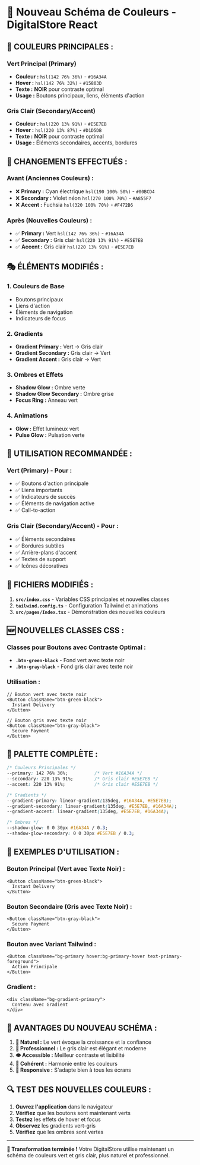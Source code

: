 # 🎨 Nouveau Schéma de Couleurs - DigitalStore React

## 🌿 **COULEURS PRINCIPALES :**

### **Vert Principal (Primary)**
- **Couleur :** `hsl(142 76% 36%)` - `#16A34A`
- **Hover :** `hsl(142 76% 32%)` - `#15803D`
- **Texte :** **NOIR** pour contraste optimal
- **Usage :** Boutons principaux, liens, éléments d'action

### **Gris Clair (Secondary/Accent)**
- **Couleur :** `hsl(220 13% 91%)` - `#E5E7EB`
- **Hover :** `hsl(220 13% 87%)` - `#D1D5DB`
- **Texte :** **NOIR** pour contraste optimal
- **Usage :** Éléments secondaires, accents, bordures

## 🔄 **CHANGEMENTS EFFECTUÉS :**

### **Avant (Anciennes Couleurs) :**
- ❌ **Primary :** Cyan électrique `hsl(190 100% 50%)` - `#00BCD4`
- ❌ **Secondary :** Violet néon `hsl(270 100% 70%)` - `#A855F7`
- ❌ **Accent :** Fuchsia `hsl(320 100% 70%)` - `#F472B6`

### **Après (Nouvelles Couleurs) :**
- ✅ **Primary :** Vert `hsl(142 76% 36%)` - `#16A34A`
- ✅ **Secondary :** Gris clair `hsl(220 13% 91%)` - `#E5E7EB`
- ✅ **Accent :** Gris clair `hsl(220 13% 91%)` - `#E5E7EB`

## 🎭 **ÉLÉMENTS MODIFIÉS :**

### **1. Couleurs de Base**
- Boutons principaux
- Liens d'action
- Éléments de navigation
- Indicateurs de focus

### **2. Gradients**
- **Gradient Primary :** Vert → Gris clair
- **Gradient Secondary :** Gris clair → Vert
- **Gradient Accent :** Gris clair → Vert

### **3. Ombres et Effets**
- **Shadow Glow :** Ombre verte
- **Shadow Glow Secondary :** Ombre grise
- **Focus Ring :** Anneau vert

### **4. Animations**
- **Glow :** Effet lumineux vert
- **Pulse Glow :** Pulsation verte

## 🎯 **UTILISATION RECOMMANDÉE :**

### **Vert (Primary) - Pour :**
- ✅ Boutons d'action principale
- ✅ Liens importants
- ✅ Indicateurs de succès
- ✅ Éléments de navigation active
- ✅ Call-to-action

### **Gris Clair (Secondary/Accent) - Pour :**
- ✅ Éléments secondaires
- ✅ Bordures subtiles
- ✅ Arrière-plans d'accent
- ✅ Textes de support
- ✅ Icônes décoratives

## 🔧 **FICHIERS MODIFIÉS :**

1. **`src/index.css`** - Variables CSS principales et nouvelles classes
2. **`tailwind.config.ts`** - Configuration Tailwind et animations
3. **`src/pages/Index.tsx`** - Démonstration des nouvelles couleurs

## 🆕 **NOUVELLES CLASSES CSS :**

### **Classes pour Boutons avec Contraste Optimal :**
- **`.btn-green-black`** - Fond vert avec texte noir
- **`.btn-gray-black`** - Fond gris clair avec texte noir

### **Utilisation :**
```tsx
// Bouton vert avec texte noir
<Button className="btn-green-black">
  Instant Delivery
</Button>

// Bouton gris avec texte noir  
<Button className="btn-gray-black">
  Secure Payment
</Button>
```

## 🌈 **PALETTE COMPLÈTE :**

```css
/* Couleurs Principales */
--primary: 142 76% 36%;          /* Vert #16A34A */
--secondary: 220 13% 91%;        /* Gris clair #E5E7EB */
--accent: 220 13% 91%;           /* Gris clair #E5E7EB */

/* Gradients */
--gradient-primary: linear-gradient(135deg, #16A34A, #E5E7EB);
--gradient-secondary: linear-gradient(135deg, #E5E7EB, #16A34A);
--gradient-accent: linear-gradient(135deg, #E5E7EB, #16A34A);

/* Ombres */
--shadow-glow: 0 0 30px #16A34A / 0.3;
--shadow-glow-secondary: 0 0 30px #E5E7EB / 0.3;
```

## 🎨 **EXEMPLES D'UTILISATION :**

### **Bouton Principal (Vert avec Texte Noir) :**
```tsx
<Button className="btn-green-black">
  Instant Delivery
</Button>
```

### **Bouton Secondaire (Gris avec Texte Noir) :**
```tsx
<Button className="btn-gray-black">
  Secure Payment
</Button>
```

### **Bouton avec Variant Tailwind :**
```tsx
<Button className="bg-primary hover:bg-primary-hover text-primary-foreground">
  Action Principale
</Button>
```

### **Gradient :**
```tsx
<div className="bg-gradient-primary">
  Contenu avec Gradient
</div>
```

## 🚀 **AVANTAGES DU NOUVEAU SCHÉMA :**

1. **🌿 Naturel :** Le vert évoque la croissance et la confiance
2. **🎯 Professionnel :** Le gris clair est élégant et moderne
3. **👁️ Accessible :** Meilleur contraste et lisibilité
4. **🔄 Cohérent :** Harmonie entre les couleurs
5. **📱 Responsive :** S'adapte bien à tous les écrans

## 🔍 **TEST DES NOUVELLES COULEURS :**

1. **Ouvrez l'application** dans le navigateur
2. **Vérifiez** que les boutons sont maintenant verts
3. **Testez** les effets de hover et focus
4. **Observez** les gradients vert-gris
5. **Vérifiez** que les ombres sont vertes

---

**🎉 Transformation terminée !** Votre DigitalStore utilise maintenant un schéma de couleurs vert et gris clair, plus naturel et professionnel.
